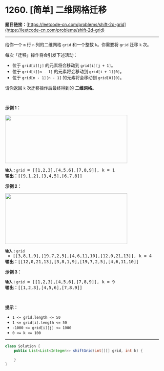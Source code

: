 # 1260. [简单] 二维网格迁移

**题目链接：**[https://leetcode-cn.com/problems/shift-2d-grid](https://leetcode-cn.com/problems/shift-2d-grid)

---

<div class="content__1Y2H">
 <div class="notranslate">
  <p>给你一个 <code>m</code> 行 <code>n</code>&nbsp;列的二维网格&nbsp;<code>grid</code>&nbsp;和一个整数&nbsp;<code>k</code>。你需要将&nbsp;<code>grid</code>&nbsp;迁移&nbsp;<code>k</code>&nbsp;次。</p> 
  <p>每次「迁移」操作将会引发下述活动：</p> 
  <ul> 
   <li>位于 <code>grid[i][j]</code>&nbsp;的元素将会移动到&nbsp;<code>grid[i][j + 1]</code>。</li> 
   <li>位于&nbsp;<code>grid[i][n&nbsp;- 1]</code> 的元素将会移动到&nbsp;<code>grid[i + 1][0]</code>。</li> 
   <li>位于 <code>grid[m&nbsp;- 1][n - 1]</code>&nbsp;的元素将会移动到&nbsp;<code>grid[0][0]</code>。</li> 
  </ul> 
  <p>请你返回&nbsp;<code>k</code> 次迁移操作后最终得到的 <strong>二维网格</strong>。</p> 
  <p>&nbsp;</p> 
  <p><strong>示例 1：</strong></p> 
  <p><img style="height: 158px; width: 400px;" src="/aliyun-lc-upload/uploads/2019/11/16/e1-1.png" alt=""></p> 
  <pre class="language-text"><code><strong>输入：</strong>grid</code> = [[1,2,3],[4,5,6],[7,8,9]], k = 1
<strong>输出：</strong>[[9,1,2],[3,4,5],[6,7,8]]
</pre> 
  <p><strong>示例 2：</strong></p> 
  <p><img style="height: 166px; width: 400px;" src="/aliyun-lc-upload/uploads/2019/11/16/e2-1.png" alt=""></p> 
  <pre class="language-text"><code><strong>输入：</strong>grid</code> = [[3,8,1,9],[19,7,2,5],[4,6,11,10],[12,0,21,13]], k = 4
<strong>输出：</strong>[[12,0,21,13],[3,8,1,9],[19,7,2,5],[4,6,11,10]]
</pre> 
  <p><strong>示例 3：</strong></p> 
  <pre class="language-text"><code><strong>输入：</strong>grid</code> = [[1,2,3],[4,5,6],[7,8,9]], k = 9
<strong>输出：</strong>[[1,2,3],[4,5,6],[7,8,9]]
</pre> 
  <p>&nbsp;</p> 
  <p><strong>提示：</strong></p> 
  <ul> 
   <li><code>1 &lt;= grid.length &lt;= 50</code></li> 
   <li><code>1 &lt;= grid[i].length &lt;= 50</code></li> 
   <li><code>-1000 &lt;= grid[i][j] &lt;= 1000</code></li> 
   <li><code>0 &lt;= k &lt;= 100</code></li> 
  </ul> 
 </div>
</div>

---

```java
class Solution {
    public List<List<Integer>> shiftGrid(int[][] grid, int k) {
        
    }
}
```